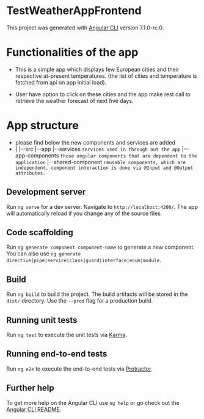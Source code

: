 # TestWeatherAppFrontend

This project was generated with [Angular CLI](https://github.com/angular/angular-cli) version 7.1.0-rc.0.

# Functionalities of the app

- This is a simple app which displays few European cities and their respective at-present temperatures.
(the list of cities and temperature is fetched from api on app initial load).

- User have option to click on these cities and the app make rest call to retrieve the weather forecast of next five days.

# App structure
-   please find below the new components and services are added
-   |
    |--src
        |--app
            |--services     `services used in through out the app`
            |--app-components       `those angular components that are dependent to the application`
            |--shared-component     `reusable components, which are independent. component interaction is done via @Input and @Output attributes.`

## Development server

Run `ng serve` for a dev server. Navigate to `http://localhost:4200/`. The app will automatically reload if you change any of the source files.

## Code scaffolding

Run `ng generate component component-name` to generate a new component. You can also use `ng generate directive|pipe|service|class|guard|interface|enum|module`.

## Build

Run `ng build` to build the project. The build artifacts will be stored in the `dist/` directory. Use the `--prod` flag for a production build.

## Running unit tests

Run `ng test` to execute the unit tests via [Karma](https://karma-runner.github.io).

## Running end-to-end tests

Run `ng e2e` to execute the end-to-end tests via [Protractor](http://www.protractortest.org/).

## Further help

To get more help on the Angular CLI use `ng help` or go check out the [Angular CLI README](https://github.com/angular/angular-cli/blob/master/README.md).
